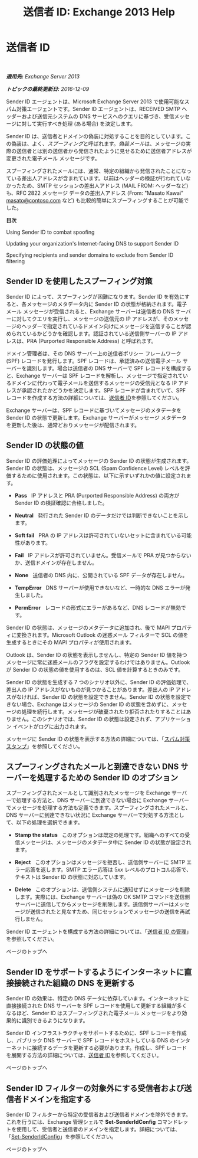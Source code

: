﻿---
title: '送信者 ID: Exchange 2013 Help'
TOCTitle: 送信者 ID
ms:assetid: 0f628f83-df8c-43fb-bf49-7aaa9ec69ab1
ms:mtpsurl: https://technet.microsoft.com/ja-jp/library/Aa996295(v=EXCHG.150)
ms:contentKeyID: 49895245
ms.date: 05/23/2018
mtps_version: v=EXCHG.150
ms.translationtype: MT
---

# 送信者 ID

 

_**適用先:** Exchange Server 2013_

_**トピックの最終更新日:** 2016-12-09_

Sender ID エージェントは、Microsoft Exchange Server 2013 で使用可能なスパム対策エージェントです。Sender ID エージェントは、RECEIVED SMTP ヘッダーおよび送信元システムの DNS サービスへのクエリに基づき、受信メッセージに対して実行すべき処理 (ある場合) を決定します。

Sender ID は、送信者とドメインの偽装に対処することを目的としています。この偽装は、よく、*スプーフィング*と呼ばれます。*偽装メール*は、メッセージの実際の送信者とは別の送信者から発信されたように見せるために送信者アドレスが変更された電子メール メッセージです。

スプーフィングされたメールには、通常、特定の組織から発信されたことになっている差出人アドレスが含まれています。以前はヘッダーの検証が行われていなかったため、SMTP セッションの差出人アドレス (MAIL FROM: ヘッダーなど) も、RFC 2822 メッセージ データの差出人アドレス (From: "Masato Kawai" masato@contoso.com など) も比較的簡単にスプーフィングすることが可能でした。

**目次**

Using Sender ID to combat spoofing

Updating your organization's Internet-facing DNS to support Sender ID

Specifying recipients and sender domains to exclude from Sender ID filtering

## Sender ID を使用したスプーフィング対策

Sender ID によって、スプーフィングが困難になります。Sender ID を有効にすると、各メッセージのメタデータ内に Sender ID の状態が格納されます。電子メール メッセージが受信されると、Exchange サーバーは送信者の DNS サーバーに対してクエリを実行し、メッセージの送信元の IP アドレスが、そのメッセージのヘッダーで指定されているドメイン向けにメッセージを送信することが認められているかどうかを確認します。認証されている送信側サーバーの IP アドレスは、PRA (Purported Responsible Address) と呼ばれます。

ドメイン管理者は、その DNS サーバー上の送信者ポリシー フレームワーク (SPF) レコードを発行します。SPF レコードは、承認済みの送信電子メール サーバーを識別します。場合は送信者の DNS サーバーで SPF レコードを構成すると、Exchange サーバーは SPF レコードを解析し、メッセージで指定されているドメインに代わって電子メールを送信するメッセージの受信元となる IP アドレスが承認されたかどうかを決定します。SPF レコードが含まれていて、SPF レコードを作成する方法の詳細については、[送信者 ID](https://go.microsoft.com/fwlink/p/?linkid=50977)を参照してください。

Exchange サーバーは、SPF レコードに基づいてメッセージのメタデータを Sender ID の状態で更新します。Exchange サーバーがメッセージ メタデータを更新した後は、通常どおりメッセージが配信されます。

## Sender ID の状態の値

Sender ID の評価処理によってメッセージの Sender ID の状態が生成されます。Sender ID の状態は、メッセージの SCL (Spam Confidence Level) レベルを評価するために使用されます。この状態は、以下に示すいずれかの値に設定されます。

  - **Pass**   IP アドレスと PRA (Purported Responsible Address) の両方が Sender ID の検証確認に合格しました。

  - **Neutral**   発行された Sender ID のデータだけでは判断できないことを示します。

  - **Soft fail**   PRA の IP アドレスは許可されていないセットに含まれている可能性があります。

  - **Fail**   IP アドレスが許可されていません。受信メールで PRA が見つからないか、送信ドメインが存在しません。

  - **None**   送信者の DNS 内に、公開されている SPF データが存在しません。

  - **TempError**   DNS サーバーが使用できないなど、一時的な DNS エラーが発生しました。

  - **PermError**   レコードの形式にエラーがあるなど、DNS レコードが無効です。

Sender ID の状態は、メッセージのメタデータに追加され、後で MAPI プロパティに変換されます。Microsoft Outlook の迷惑メール フィルターで SCL の値を生成するときにその MAPI プロパティが使用されます。

Outlook は、Sender ID の状態を表示しませんし、特定の Sender ID 値を持つメッセージに常に迷惑メールのフラグを設定するわけではありません。Outlook が Sender ID の状態の値を使用するのは、SCL 値を計算するときのみです。

Sender ID の状態を生成する 7 つのシナリオ以外に、Sender ID の評価処理で、差出人の IP アドレスがないものが見つかることがあります。差出人の IP アドレスがなければ、Sender ID の状態を設定できません。Sender ID の状態を設定できない場合、Exchange はメッセージの Sender ID の状態を含めずに、メッセージの処理を続行します。メッセージが破棄されたり拒否されたりすることはありません。このシナリオでは、Sender ID の状態は設定されず、アプリケーション イベントがログに出力されます。

メッセージに Sender ID の状態を表示する方法の詳細については、「[スパム対策スタンプ](anti-spam-stamps-exchange-2013-help.md)」を参照してください。

## スプーフィングされたメールと到達できない DNS サーバーを処理するための Sender ID のオプション

スプーフィングされたメールとして識別されたメッセージを Exchange サーバーで処理する方法と、DNS サーバーに到達できない場合に Exchange サーバーでメッセージを処理する方法も定義できます。スプーフィングされたメールと、DNS サーバーに到達できない状況に Exchange サーバーで対処する方法として、以下の処理を選択できます。

  - **Stamp the status**   このオプションは既定の処理です。組織へのすべての受信メッセージは、メッセージのメタデータ中に Sender ID の状態が設定されます。

  - **Reject**   このオプションはメッセージを拒否し、送信側サーバーに SMTP エラー応答を返します。SMTP エラー応答は 5*xx* レベルのプロトコル応答で、テキストは Sender ID の状態に対応しています。

  - **Delete**   このオプションは、送信側システムに通知せずにメッセージを削除します。実際には、Exchange サーバーは偽の OK SMTP コマンドを送信側サーバーに送信してからメッセージを削除します。送信側サーバーはメッセージが送信されたと見なすため、同じセッションでメッセージの送信を再試行しません。

Sender ID エージェントを構成する方法の詳細については、「[送信者 ID の管理](manage-sender-id-exchange-2013-help.md)」を参照してください。

ページのトップへ

## Sender ID をサポートするようにインターネットに直接接続された組織の DNS を更新する

Sender ID の効果は、特定の DNS データに依存しています。インターネットに直接接続された DNS サーバーを SPF レコードを使用して更新する組織が多くなるほど、Sender ID はスプーフィングされた電子メール メッセージをより効果的に識別できるようになります。

Sender ID インフラストラクチャをサポートするために、SPF レコードを作成し、パブリック DNS サーバーで SPF レコードをホストしている DNS のインターネットに接続するデータを更新する必要があります。作成し、SPF レコードを展開する方法の詳細については、[送信者 ID](https://go.microsoft.com/fwlink/p/?linkid=50977)を参照してください。

ページのトップへ

## Sender ID フィルターの対象外にする受信者および送信者ドメインを指定する

Sender ID フィルターから特定の受信者および送信者ドメインを除外できます。これを行うには、Exchange 管理シェルで **Set-SenderIdConfig** コマンドレットを使用して、受信者と送信者のドメインを指定します。詳細については、「[Set-SenderIdConfig](https://technet.microsoft.com/ja-jp/library/aa998859\(v=exchg.150\))」を参照してください。

ページのトップへ


